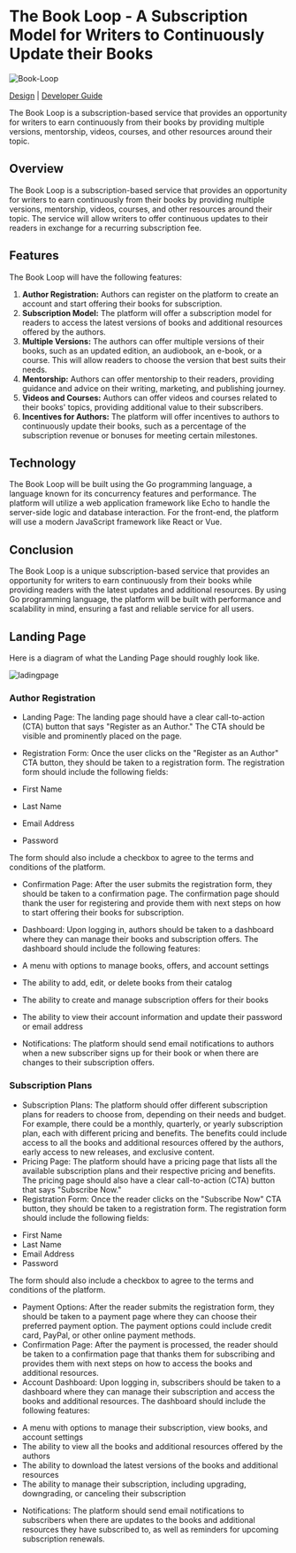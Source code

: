 # The Book Loop - A Subscription Model for Writers to Continuously Update their Books

![Book-Loop](https://user-images.githubusercontent.com/64713734/222489267-1fe77f77-5815-4e68-b69b-65b87d5ff5d6.png)

[Design](design.md) | [Developer Guide](developer-guide.md)

The Book Loop is a subscription-based service that provides an opportunity for writers to earn continuously from their books by providing multiple versions, mentorship, videos, courses, and other resources around their topic.

## Overview

The Book Loop is a subscription-based service that provides an opportunity for writers to earn continuously from their books by providing multiple versions, mentorship, videos, courses, and other resources around their topic. The service will allow writers to offer continuous updates to their readers in exchange for a recurring subscription fee.

## Features

The Book Loop will have the following features:

1. **Author Registration:** Authors can register on the platform to create an account and start offering their books for subscription.
2. **Subscription Model:** The platform will offer a subscription model for readers to access the latest versions of books and additional resources offered by the authors.
3. **Multiple Versions:** The authors can offer multiple versions of their books, such as an updated edition, an audiobook, an e-book, or a course. This will allow readers to choose the version that best suits their needs.
4. **Mentorship:** Authors can offer mentorship to their readers, providing guidance and advice on their writing, marketing, and publishing journey.
5. **Videos and Courses:** Authors can offer videos and courses related to their books' topics, providing additional value to their subscribers.
6. **Incentives for Authors:** The platform will offer incentives to authors to continuously update their books, such as a percentage of the subscription revenue or bonuses for meeting certain milestones.

## Technology

The Book Loop will be built using the Go programming language, a language known for its concurrency features and performance. The platform will utilize a web application framework like Echo to handle the server-side logic and database interaction. For the front-end, the platform will use a modern JavaScript framework like React or Vue.

## Conclusion

The Book Loop is a unique subscription-based service that provides an opportunity for writers to earn continuously from their books while providing readers with the latest updates and additional resources. By using Go programming language, the platform will be built with performance and scalability in mind, ensuring a fast and reliable service for all users.

## Landing Page

Here is a diagram of what the Landing Page should roughly look like.

![ladingpage](https://user-images.githubusercontent.com/64713734/222492520-39d84c4c-4f55-4631-ac74-74deac562295.png)

### Author Registration

- Landing Page: The landing page should have a clear call-to-action (CTA) button that says "Register as an Author." The CTA should be visible and prominently placed on the page.
- Registration Form: Once the user clicks on the "Register as an Author" CTA button, they should be taken to a registration form. The registration form should include the following fields:

- First Name
- Last Name
- Email Address
- Password

The form should also include a checkbox to agree to the terms and conditions of the platform.

- Confirmation Page: After the user submits the registration form, they should be taken to a confirmation page. The confirmation page should thank the user for registering and provide them with next steps on how to start offering their books for subscription.
- Dashboard: Upon logging in, authors should be taken to a dashboard where they can manage their books and subscription offers. The dashboard should include the following features:

- A menu with options to manage books, offers, and account settings
- The ability to add, edit, or delete books from their catalog
- The ability to create and manage subscription offers for their books
- The ability to view their account information and update their password or email address

- Notifications: The platform should send email notifications to authors when a new subscriber signs up for their book or when there are changes to their subscription offers.

### Subscription Plans

- Subscription Plans: The platform should offer different subscription plans for readers to choose from, depending on their needs and budget. For example, there could be a monthly, quarterly, or yearly subscription plan, each with different pricing and benefits. The benefits could include access to all the books and additional resources offered by the authors, early access to new releases, and exclusive content.
- Pricing Page: The platform should have a pricing page that lists all the available subscription plans and their respective pricing and benefits. The pricing page should also have a clear call-to-action (CTA) button that says "Subscribe Now."
- Registration Form: Once the reader clicks on the "Subscribe Now" CTA button, they should be taken to a registration form. The registration form should include the following fields:

* First Name
* Last Name
* Email Address
* Password

The form should also include a checkbox to agree to the terms and conditions of the platform.

- Payment Options: After the reader submits the registration form, they should be taken to a payment page where they can choose their preferred payment option. The payment options could include credit card, PayPal, or other online payment methods.
- Confirmation Page: After the payment is processed, the reader should be taken to a confirmation page that thanks them for subscribing and provides them with next steps on how to access the books and additional resources.
- Account Dashboard: Upon logging in, subscribers should be taken to a dashboard where they can manage their subscription and access the books and additional resources. The dashboard should include the following features:

* A menu with options to manage their subscription, view books, and account settings
* The ability to view all the books and additional resources offered by the authors
* The ability to download the latest versions of the books and additional resources
* The ability to manage their subscription, including upgrading, downgrading, or canceling their subscription

- Notifications: The platform should send email notifications to subscribers when there are updates to the books and additional resources they have subscribed to, as well as reminders for upcoming subscription renewals.
